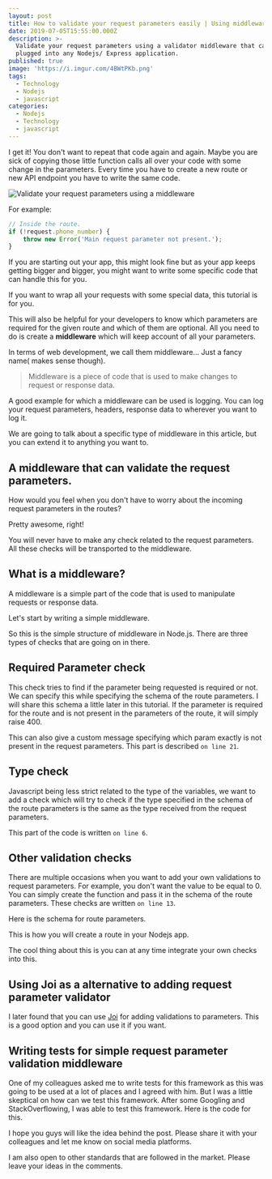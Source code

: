 ```yaml
---
layout: post
title: How to validate your request parameters easily | Using middleware in node.js
date: 2019-07-05T15:55:00.000Z
description: >-
  Validate your request parameters using a validator middleware that can be
  plugged into any Nodejs/ Express application.
published: true
image: 'https://i.imgur.com/4BWtPKb.png'
tags:
  - Technology
  - Nodejs
  - javascript
categories:
  - Nodejs
  - Technology
  - javascript
---
```


I get it! You don't want to repeat that code again and again. Maybe you are sick of copying those little function calls all over your code with some change in the parameters. Every time you have to create a new route or new API endpoint you have to write the same code.

![Validate your request parameters using a middleware](https://i.imgur.com/4BWtPKb.png "Validate your request param using middleware in node.js")

For example:

```javascript
// Inside the route.
if (!request.phone_number) {
    throw new Error('Main request parameter not present.');
}
```

If you are starting out your app, this might look fine but as your app keeps getting bigger and bigger, you might want to write some specific code that can handle this for you.

If you want to wrap all your requests with some special data, this tutorial is for you.

This will also be helpful for your developers to know which parameters are required for the given route and which of them are optional. All you need to do is create a **middleware** which will keep account of all your parameters.

In terms of web development, we call them middleware... Just a fancy name( makes sense though).

> Middleware is a piece of code that is used to make changes to request or response data.

A good example for which a middleware can be used is logging. You can log your request parameters, headers, response data to wherever you want to log it.

We are going to talk about a specific type of middleware in this article, but you can extend it to anything you want to.

## A middleware that can validate the request parameters.

How would you feel when you don't have to worry about the incoming request parameters in the routes?

Pretty awesome, right!

You will never have to make any check related to the request parameters. All these checks will be transported to the middleware.

## What is a middleware?

A middleware is a simple part of the code that is used to manipulate requests or response data.

Let's start by writing a simple middleware.

<script src="https://gist.github.com/singh1114/766113f61c4f61b8357e4ff0223ec3c1.js"></script>

So this is the simple structure of middleware in Node.js. There are three types of checks that are going on in there.

## Required Parameter check

This check tries to find if the parameter being requested is required or not. We can specify this while specifying the schema of the route parameters. I will share this schema a little later in this tutorial. If the parameter is required for the route and is not present in the parameters of the route, it will simply raise 400.

This can also give a custom message specifying which param exactly is not present in the request parameters. This part is described `on line 21`.

## Type check

Javascript being less strict related to the type of the variables, we want to add a check which will try to check if the type specified in the schema of the route parameters is the same as the type received from the request parameters.

This part of the code is written `on line 6`.

## Other validation checks

There are multiple occasions when you want to add your own validations to request parameters. For example, you don't want the value to be equal to 0. You can simply create the function and pass it in the schema of the route parameters. These checks are written `on line 13`.

Here is the schema for route parameters.

<script src="https://gist.github.com/singh1114/e33ef5764df3476bf7a6c83cf3e9359d.js"></script>

This is how you will create a route in your Nodejs app.

The cool thing about this is you can at any time integrate your own checks into this.

## Using Joi as a alternative to adding request parameter validator 

I later found that you can use [Joi](https://github.com/hapijs/joi) for adding validations to parameters. This is a good option and you can use it if you want.

## Writing tests for simple request parameter validation middleware

One of my colleagues asked me to write tests for this framework as this was going to be used at a lot of places and I agreed with him. But I was a little skeptical on how can we test this framework. After some Googling and StackOverflowing, I was able to test this framework. Here is the code for this.

<script src="https://gist.github.com/singh1114/61495aff847d0a527cb039aaf8ffa408.js"></script>

I hope you guys will like the idea behind the post. Please share it with your colleagues and let me know on social media platforms.

I am also open to other standards that are followed in the market. Please leave your ideas in the comments.
